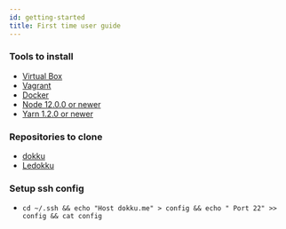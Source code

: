 ```yaml
---
id: getting-started
title: First time user guide
---
```


### Tools to install

- [Virtual Box](https://www.virtualbox.org/wiki/Downloads)
- [Vagrant](https://www.vagrantup.com/downloads.html)
- [Docker](https://www.docker.com/get-started)
- [Node 12.0.0 or newer](https://nodejs.org/en/)
- [Yarn 1.2.0 or newer](https://classic.yarnpkg.com/en/)

### Repositories to clone

- [dokku](https://github.com/dokku/dokku.git)
- [Ledokku](https://github.com/ledokku/ledokku.git)

### Setup ssh config

- `cd ~/.ssh && echo "Host dokku.me" > config && echo " Port 22" >> config && cat config`

<!-- :::note

Ledokku is under active development.

🚀 Follow our [twitter](https://twitter.com/ledokku) to get notified once the project is ready.

::: -->

